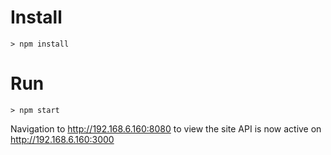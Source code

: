 
# Install
    > npm install

# Run
    > npm start
    
Navigation to http://192.168.6.160:8080 to view the site
API is now active on http://192.168.6.160:3000